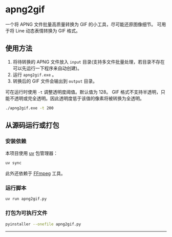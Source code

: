 # apng2gif

一个将 APNG 文件批量高质量转换为 GIF 的小工具，尽可能还原图像细节。
可用于将 Line 动态表情转换为 GIF 格式。

## 使用方法

1. 将待转换的 APNG 文件放入 `input` 目录(支持多文件批量处理，若目录不存在可以先运行一下程序来自动创建)。
2. 运行 `apng2gif.exe` 。
3. 转换后的 GIF 文件会输出到 `output` 目录。

可在运行时使用 `-t` 调整透明度阈值。默认值为 128。
GIF 格式不支持半透明，只能不透明或完全透明。因此透明度低于该值的像素将被转换为全透明。

```bash
./apng2gif.exe -t 200
```

## 从源码运行或打包

### 安装依赖

本项目使用 [uv](https://github.com/astral-sh/uv) 包管理器：

```bash
uv sync
```

此外还依赖于 [FFmpeg](https://ffmpeg.org/) 工具。

### 运行脚本

```bash
uv run apng2gif.py
```

### 打包为可执行文件

```bash
pyinstaller --onefile apng2gif.py
```

---
